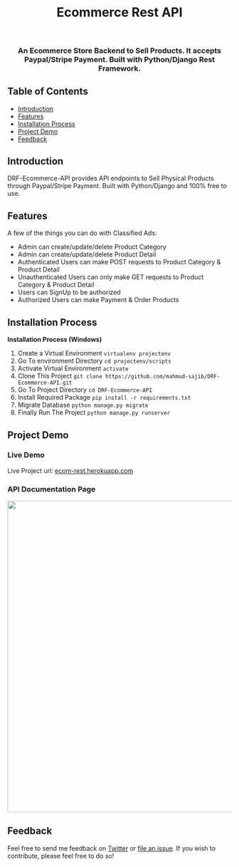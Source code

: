 <h1 align="center"> Ecommerce Rest API </h1> <br>


<h3 align="center">
  An Ecommerce Store Backend to Sell Products. It accepts Paypal/Stripe Payment. Built with Python/Django Rest Framework.
</h3>

## Table of Contents

- [Introduction](#introduction)
- [Features](#features)
- [Installation Process](#installation-process)
- [Project Demo](#project-demo)
- [Feedback](#feedback)

## Introduction

DRF-Ecommerce-API provides API endpoints to Sell Physical Products through Paypal/Stripe Payment. Built with Python/Django and 100% free to use.

## Features

A few of the things you can do with Classified Ads:

* Admin can create/update/delete Product Category
* Admin can create/update/delete Product Detail
* Authenticated Users can make POST requests to Product Category & Product Detail
* Unauthenticated Users can only make GET requests to Product Category & Product Detail
* Users can SignUp to be authorized
* Authorized Users can make Payment & Order Products

## Installation Process

**Installation Process (Windows)**

1. Create a Virtual Environment `virtualenv projectenv`
2. Go To environment Directory `cd projectenv/scripts`
3. Activate Virtual Environment `activate`
4. Clone This Project `git clone https://github.com/mahmud-sajib/DRF-Ecommerce-API.git`
5. Go To Project Directory `cd DRF-Ecommerce-API`
6. Install Required Package `pip install -r requirements.txt`
7. Migrate Database `python manage.py migrate`
8. Finally Run The Project `python manage.py runserver`

## Project Demo

### Live Demo

Live Project url: [ecom-rest.herokuapp.com](https://ecom-rest.herokuapp.com/)

### API Documentation Page

<p>
  <img src = "https://i.imgur.com/sumANAq.png" width=700>
</p>

## Feedback

Feel free to send me feedback on [Twitter](https://twitter.com/MahmudSajib18) or [file an issue](https://github.com/mahmud-sajib/DRF-Ecommerce-API/issues/new). If you wish to contribute, please feel free to do so!

